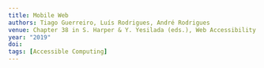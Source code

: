 ```yaml
---
title: Mobile Web
authors: Tiago Guerreiro, Luís Rodrigues, André Rodrigues
venue: Chapter 38 in S. Harper & Y. Yesilada (eds.), Web Accessibility: A Foundation for Research (2nd ed.). London, England, Springer-Verlag. To appear.
year: "2019"
doi: 
tags: [Accessible Computing]
---
```

